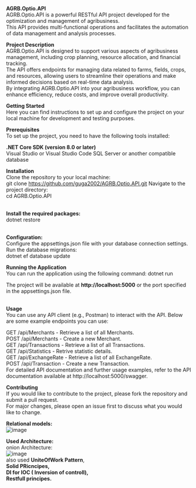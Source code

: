 **AGRB.Optio.API**<br>
AGRB.Optio.API is a powerful RESTful API project developed for the optimization and management of agribusiness. <br>
This API provides multi-functional operations and facilitates the automation of data management and analysis processes.

**Project Description**<br>
AGRB.Optio.API is designed to support various aspects of agribusiness management, including crop planning,
resource allocation, and financial tracking.<br> The API offers endpoints for managing data related to farms, fields,
crops, and resources, allowing users to streamline their operations and make informed decisions based on real-time
data analysis.<br> By integrating AGRB.Optio.API into your agribusiness workflow, you can enhance efficiency, reduce costs, and improve overall productivity.<br>

**Getting Started**<br>
Here you can find instructions to set up and configure the project on your
local machine for development and testing purposes.<br>

**Prerequisites**<br>
To set up the project, you need to have the following tools installed:<br>

**.NET Core SDK (version 8.0 or later)**<br>
Visual Studio or Visual Studio Code
SQL Server or another compatible database<br>

**Installation**<br>
Clone the repository to your local machine:<br>
git clone https://github.com/guga2002/AGRB.Optio.API.git
Navigate to the project directory:<br>
cd AGRB.Optio.API

<br>**Install the required packages:**<br>
dotnet restore

<br>**Configuration:**<br>
Configure the appsettings.json file with your database connection settings.
Run the database migrations:<br>
dotnet ef database update<br>

**Running the Application**<br>
You can run the application using the following command:
dotnet run<br>

The project will be available at **http://localhost:5000** or the port specified in the appsettings.json file.<br>

<br>**Usage**<br>
You can use any API client (e.g., Postman) to interact with the API. Below are some example endpoints you can use:<br>

GET /api/Merchants - Retrieve a list of all Merchants.<br>
POST /api/Merchants - Create a new Merchant.<br>
GET /api/Transactions - Retrieve a list of all Transactions.<br>
GET /api/Statistics - Retrive statistic details.<br>
GET /api/ExchangeRate - Retrieve a list of all ExchangeRate.<br>
POST /api/Transaction - Create a new Transaction.<br>
For detailed API documentation and further usage examples, refer to the API documentation available at
http://localhost:5000/swagger.<br>

**Contributing**<br>
If you would like to contribute to the project, please fork the repository and submit a pull request. <br>For major changes, 
please open an issue first to discuss what you would like to change.<br>

**Relational models:** <br>
![image](https://github.com/guga2002/AGRB.Optio.API/assets/74540934/f3a2aacf-49ce-4567-acbd-ae820ffef948)

**Used Architecture:** <br>
onion Architecture:<br>
![image](https://github.com/guga2002/AGRB.Optio.API/assets/74540934/acc022c0-ae1e-4d78-99ee-185dd8bad84a)
<br>
also used **UniteOfWork Pattern**,<br> **Solid PRicncipes,<br> DI for IOC ( Inversion of controll),<br> Restfull principes.** <br>


